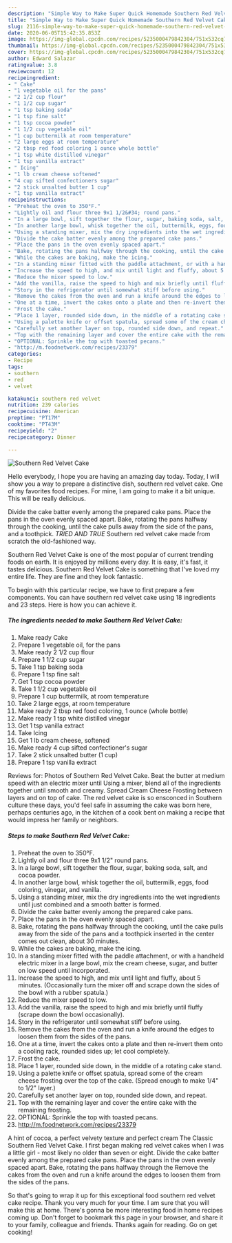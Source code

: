 ```yaml
---
description: "Simple Way to Make Super Quick Homemade Southern Red Velvet Cake"
title: "Simple Way to Make Super Quick Homemade Southern Red Velvet Cake"
slug: 2116-simple-way-to-make-super-quick-homemade-southern-red-velvet-cake
date: 2020-06-05T15:42:35.853Z
image: https://img-global.cpcdn.com/recipes/5235000479842304/751x532cq70/southern-red-velvet-cake-recipe-main-photo.jpg
thumbnail: https://img-global.cpcdn.com/recipes/5235000479842304/751x532cq70/southern-red-velvet-cake-recipe-main-photo.jpg
cover: https://img-global.cpcdn.com/recipes/5235000479842304/751x532cq70/southern-red-velvet-cake-recipe-main-photo.jpg
author: Edward Salazar
ratingvalue: 3.8
reviewcount: 12
recipeingredient:
- " Cake"
- "1 vegetable oil for the pans"
- "2 1/2 cup flour"
- "1 1/2 cup sugar"
- "1 tsp baking soda"
- "1 tsp fine salt"
- "1 tsp cocoa powder"
- "1 1/2 cup vegetable oil"
- "1 cup buttermilk at room temperature"
- "2 large eggs at room temperature"
- "2 tbsp red food coloring 1 ounce whole bottle"
- "1 tsp white distilled vinegar"
- "1 tsp vanilla extract"
- " Icing"
- "1 lb cream cheese softened"
- "4 cup sifted confectioners sugar"
- "2 stick unsalted butter 1 cup"
- "1 tsp vanilla extract"
recipeinstructions:
- "Preheat the oven to 350°F."
- "Lightly oil and flour three 9x1 1/2&#34; round pans."
- "In a large bowl, sift together the flour, sugar, baking soda, salt, and cocoa powder."
- "In another large bowl, whisk together the oil, buttermilk, eggs, food coloring, vinegar, and vanilla."
- "Using a standing mixer, mix the dry ingredients into the wet ingredients until just combined and a smooth batter is formed."
- "Divide the cake batter evenly among the prepared cake pans."
- "Place the pans in the oven evenly spaced apart."
- "Bake, rotating the pans halfway through the cooking, until the cake pulls away from the side of the pans and a toothpick inserted in the center comes out clean, about 30 minutes."
- "While the cakes are baking, make the icing."
- "In a standing mixer fitted with the paddle attachment, or with a handheld electric mixer in a large bowl, mix the cream cheese, sugar, and butter on low speed until incorporated."
- "Increase the speed to high, and mix until light and fluffy, about 5 minutes. (Occasionally turn the mixer off and scrape down the sides of the bowl with a rubber spatula.)"
- "Reduce the mixer speed to low."
- "Add the vanilla, raise the speed to high and mix briefly until fluffy (scrape down the bowl occasionally)."
- "Story in the refrigerator until somewhat stiff before using."
- "Remove the cakes from the oven and run a knife around the edges to loosen them from the sides of the pans."
- "One at a time, invert the cakes onto a plate and then re-invert them onto a cooling rack, rounded sides up; let cool completely."
- "Frost the cake."
- "Place 1 layer, rounded side down, in the middle of a rotating cake stand."
- "Using a palette knife or offset spatula, spread some of the cream cheese frosting over the top of the cake. (Spread enough to make 1/4&#34; to 1/2&#34; layer.)"
- "Carefully set another layer on top, rounded side down, and repeat."
- "Top with the remaining layer and cover the entire cake with the remaining frosting."
- "OPTIONAL: Sprinkle the top with toasted pecans."
- "http://m.foodnetwork.com/recipes/23379"
categories:
- Recipe
tags:
- southern
- red
- velvet

katakunci: southern red velvet 
nutrition: 239 calories
recipecuisine: American
preptime: "PT17M"
cooktime: "PT43M"
recipeyield: "2"
recipecategory: Dinner

---
```



![Southern Red Velvet Cake](https://img-global.cpcdn.com/recipes/5235000479842304/751x532cq70/southern-red-velvet-cake-recipe-main-photo.jpg)

Hello everybody, I hope you are having an amazing day today. Today, I will show you a way to prepare a distinctive dish, southern red velvet cake. One of my favorites food recipes. For mine, I am going to make it a bit unique. This will be really delicious.

Divide the cake batter evenly among the prepared cake pans. Place the pans in the oven evenly spaced apart. Bake, rotating the pans halfway through the cooking, until the cake pulls away from the side of the pans, and a toothpick. *TRIED AND TRUE* Southern red velvet cake made from scratch the old-fashioned way.

Southern Red Velvet Cake is one of the most popular of current trending foods on earth. It is enjoyed by millions every day. It is easy, it's fast, it tastes delicious. Southern Red Velvet Cake is something that I've loved my entire life. They are fine and they look fantastic.


To begin with this particular recipe, we have to first prepare a few components. You can have southern red velvet cake using 18 ingredients and 23 steps. Here is how you can achieve it.

<!--inarticleads1-->

##### The ingredients needed to make Southern Red Velvet Cake:

1. Make ready  Cake
1. Prepare 1 vegetable oil, for the pans
1. Make ready 2 1/2 cup flour
1. Prepare 1 1/2 cup sugar
1. Take 1 tsp baking soda
1. Prepare 1 tsp fine salt
1. Get 1 tsp cocoa powder
1. Take 1 1/2 cup vegetable oil
1. Prepare 1 cup buttermilk, at room temperature
1. Take 2 large eggs, at room temperature
1. Make ready 2 tbsp red food coloring, 1 ounce (whole bottle)
1. Make ready 1 tsp white distilled vinegar
1. Get 1 tsp vanilla extract
1. Take  Icing
1. Get 1 lb cream cheese, softened
1. Make ready 4 cup sifted confectioner&#39;s sugar
1. Take 2 stick unsalted butter (1 cup)
1. Prepare 1 tsp vanilla extract


Reviews for: Photos of Southern Red Velvet Cake. Beat the butter at medium speed with an electric mixer until Using a mixer, blend all of the ingredients together until smooth and creamy. Spread Cream Cheese Frosting between layers and on top of cake. The red velvet cake is so ensconced in Southern culture these days, you&#39;d feel safe in assuming the cake was born here, perhaps centuries ago, in the kitchen of a cook bent on making a recipe that would impress her family or neighbors. 

<!--inarticleads2-->

##### Steps to make Southern Red Velvet Cake:

1. Preheat the oven to 350°F.
1. Lightly oil and flour three 9x1 1/2&#34; round pans.
1. In a large bowl, sift together the flour, sugar, baking soda, salt, and cocoa powder.
1. In another large bowl, whisk together the oil, buttermilk, eggs, food coloring, vinegar, and vanilla.
1. Using a standing mixer, mix the dry ingredients into the wet ingredients until just combined and a smooth batter is formed.
1. Divide the cake batter evenly among the prepared cake pans.
1. Place the pans in the oven evenly spaced apart.
1. Bake, rotating the pans halfway through the cooking, until the cake pulls away from the side of the pans and a toothpick inserted in the center comes out clean, about 30 minutes.
1. While the cakes are baking, make the icing.
1. In a standing mixer fitted with the paddle attachment, or with a handheld electric mixer in a large bowl, mix the cream cheese, sugar, and butter on low speed until incorporated.
1. Increase the speed to high, and mix until light and fluffy, about 5 minutes. (Occasionally turn the mixer off and scrape down the sides of the bowl with a rubber spatula.)
1. Reduce the mixer speed to low.
1. Add the vanilla, raise the speed to high and mix briefly until fluffy (scrape down the bowl occasionally).
1. Story in the refrigerator until somewhat stiff before using.
1. Remove the cakes from the oven and run a knife around the edges to loosen them from the sides of the pans.
1. One at a time, invert the cakes onto a plate and then re-invert them onto a cooling rack, rounded sides up; let cool completely.
1. Frost the cake.
1. Place 1 layer, rounded side down, in the middle of a rotating cake stand.
1. Using a palette knife or offset spatula, spread some of the cream cheese frosting over the top of the cake. (Spread enough to make 1/4&#34; to 1/2&#34; layer.)
1. Carefully set another layer on top, rounded side down, and repeat.
1. Top with the remaining layer and cover the entire cake with the remaining frosting.
1. OPTIONAL: Sprinkle the top with toasted pecans.
1. http://m.foodnetwork.com/recipes/23379


A hint of cocoa, a perfect velvety texture and perfect cream The Classic Southern Red Velvet Cake. I first began making red velvet cakes when I was a little girl - most likely no older than seven or eight. Divide the cake batter evenly among the prepared cake pans. Place the pans in the oven evenly spaced apart. Bake, rotating the pans halfway through the Remove the cakes from the oven and run a knife around the edges to loosen them from the sides of the pans. 

So that's going to wrap it up for this exceptional food southern red velvet cake recipe. Thank you very much for your time. I am sure that you will make this at home. There's gonna be more interesting food in home recipes coming up. Don't forget to bookmark this page in your browser, and share it to your family, colleague and friends. Thanks again for reading. Go on get cooking!
